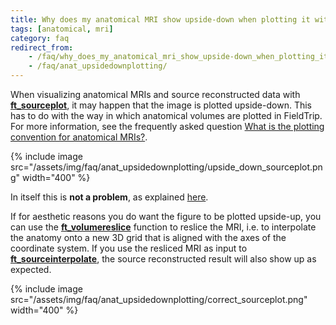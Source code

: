 ```yaml
---
title: Why does my anatomical MRI show upside-down when plotting it with ft_sourceplot?
tags: [anatomical, mri]
category: faq
redirect_from:
    - /faq/why_does_my_anatomical_mri_show_upside-down_when_plotting_it_with_ft_sourceplot/
    - /faq/anat_upsidedownplotting/
---
```


When visualizing anatomical MRIs and source reconstructed data with **[ft_sourceplot](/reference/ft_sourceplot)**, it may happen that the image is plotted upside-down. This has to do with the way in which anatomical volumes are plotted in FieldTrip. For more information, see the frequently asked question [What is the plotting convention for anatomical MRIs?](/faq/plotting/anat_plottingconvention).

{% include image src="/assets/img/faq/anat_upsidedownplotting/upside_down_sourceplot.png" width="400" %}

In itself this is **not a problem**, as explained [here](/faq/source/anat_upsidedown).

If for aesthetic reasons you do want the figure to be plotted upside-up, you can use the **[ft_volumereslice](/reference/ft_volumereslice)** function to reslice the MRI, i.e. to interpolate the anatomy onto a new 3D grid that is aligned with the axes of the coordinate system. If you use the resliced MRI as input to **[ft_sourceinterpolate](/reference/ft_sourceinterpolate)**, the source reconstructed result will also show up as expected.

{% include image src="/assets/img/faq/anat_upsidedownplotting/correct_sourceplot.png" width="400" %}
